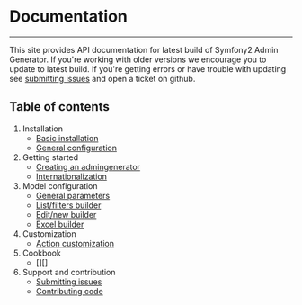 # Documentation
---------------------------------------
This site provides API documentation for latest build of Symfony2 Admin Generator. If you're working with older versions we encourage you to update to latest build. If you're getting errors or have trouble with updating see [submitting issues][support-issues] and open a ticket on github.

## Table of contents
1. Installation
    - [Basic installation][install-base-install]
    - [General configuration][install-general-configuration]
2. Getting started
 	- [Creating an admingenerator][start-create-admin]
 	- [Internationalization][start-internationalization]
3. Model configuration
 	- [General parameters][start-general-params]
 	- [List/filters builder][start-list-builder]
 	- [Edit/new builder][start-edit-builder]
 	- [Excel builder][start-excel-builder]
3. Customization
    - [Action customization][cust-actions]
4. Cookbook
    - [][]
5. Support and contribution
    - [Submitting issues][support-issues]
    - [Contributing code][support-contributing]

[support-contributing]: support-and-contribution/contributing.md
[support-issues]: support-and-contribution/submitting-issues.md

[install-base-install]: install/base-installation.md
[install-general-configuration]: install/general-configuration.md

[start-create-admin]: getting-started/create-admin.md
[start-internationalization]: getting-started/internationalization.md

[start-general-params]: admin/general-params.md
[start-list-builder]: admin/list-builder.md
[start-edit-builder]: admin/edit-builder.md
[start-excel-builder]: admin/excel-builder.md

[cust-actions]: customization/actions.md
